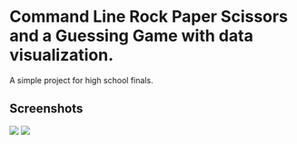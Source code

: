 # Command Line Rock Paper Scissors and a Guessing Game with data visualization.

A simple project for high school finals.

## Screenshots

![](https://cdn.discordapp.com/attachments/854416305339236372/869507696544591872/unknown.png)
![](https://cdn.discordapp.com/attachments/854416305339236372/869507784541081600/unknown.png)
